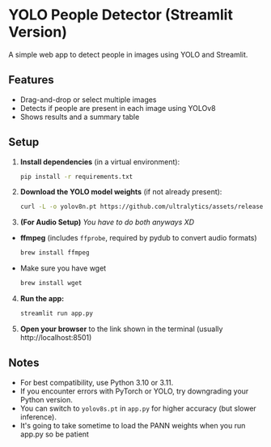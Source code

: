 # YOLO People Detector (Streamlit Version)

A simple web app to detect people in images using YOLO and Streamlit.

## Features
- Drag-and-drop or select multiple images
- Detects if people are present in each image using YOLOv8
- Shows results and a summary table

## Setup

1. **Install dependencies** (in a virtual environment):
   ```bash
   pip install -r requirements.txt
   ```

2. **Download the YOLO model weights** (if not already present):
   ```bash
   curl -L -o yolov8n.pt https://github.com/ultralytics/assets/releases/download/v0.0.0/yolov8n.pt
   ```

3. **(For Audio Setup)** *You have to do both anyways XD*

- **ffmpeg** (includes `ffprobe`, required by pydub to convert audio formats)
    ```bash
    brew install ffmpeg
    ```

- Make sure you have wget
    ```bash
    brew install wget
    ```



4. **Run the app:**
   ```bash
   streamlit run app.py
   ```

4. **Open your browser** to the link shown in the terminal (usually http://localhost:8501)

## Notes
- For best compatibility, use Python 3.10 or 3.11.
- If you encounter errors with PyTorch or YOLO, try downgrading your Python version.
- You can switch to `yolov8s.pt` in `app.py` for higher accuracy (but slower inference). 
- It's going to take sometime to load the PANN weights when you run app.py so be patient